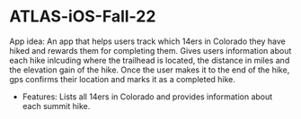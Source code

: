 # ATLAS-iOS-Fall-22

App idea: An app that helps users track which 14ers in Colorado they have hiked and rewards them for completing them. Gives users information about each hike inlcuding where the trailhead is located, the distance in miles and the elevation gain of the hike. Once the user makes it to the end of the hike, gps confirms their location and marks it as a completed hike.

- Features: Lists all 14ers in Colorado and provides information about each summit hike.
